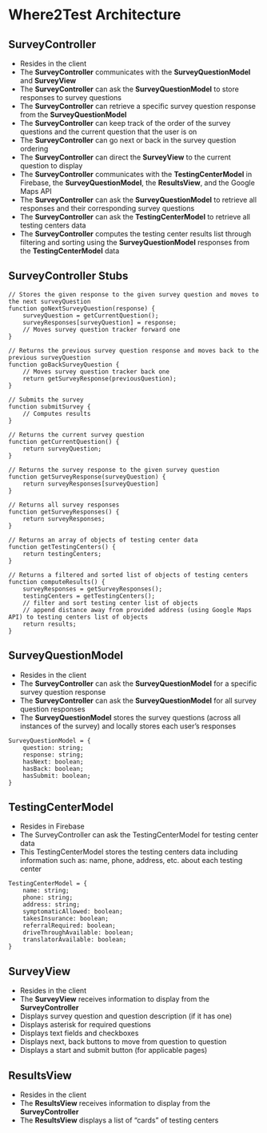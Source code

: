 # Where2Test Architecture 

## SurveyController
- Resides in the client
- The **SurveyController** communicates with the **SurveyQuestionModel** and **SurveyView**
- The **SurveyController** can ask the **SurveyQuestionModel** to store responses to survey questions
- The **SurveyController** can retrieve a specific survey question response from the **SurveyQuestionModel**
- The **SurveyController** can keep track of the order of the survey questions and the current question that the user is on
- The **SurveyController** can go next or back in the survey question ordering
- The **SurveyController** can direct the **SurveyView** to the current question to display
- The **SurveyController** communicates with the **TestingCenterModel** in Firebase, the **SurveyQuestionModel**, the **ResultsView**, and the Google Maps API
- The **SurveyController** can ask the **SurveyQuestionModel** to retrieve all responses and their corresponding survey questions
- The **SurveyController** can ask the **TestingCenterModel** to retrieve all testing centers data
- The **SurveyController** computes the testing center results list through filtering and sorting using the **SurveyQuestionModel** responses from the **TestingCenterModel** data

## SurveyController Stubs
```
// Stores the given response to the given survey question and moves to the next surveyQuestion
function goNextSurveyQuestion(response) {
	surveyQuestion = getCurrentQuestion();
	surveyResponses[surveyQuestion] = response;
	// Moves survey question tracker forward one
}

// Returns the previous survey question response and moves back to the previous surveyQuestion
function goBackSurveyQuestion {
	// Moves survey question tracker back one
	return getSurveyResponse(previousQuestion);
}

// Submits the survey 
function submitSurvey {
	// Computes results
}

// Returns the current survey question
function getCurrentQuestion() {
	return surveyQuestion;
}

// Returns the survey response to the given survey question
function getSurveyResponse(surveyQuestion) {
	return surveyResponses[surveyQuestion]
}
 
// Returns all survey responses
function getSurveyResponses() {
	return surveyResponses;
}

// Returns an array of objects of testing center data
function getTestingCenters() {
	return testingCenters;
}

// Returns a filtered and sorted list of objects of testing centers
function computeResults() {
	surveyResponses = getSurveyResponses();
	testingCenters = getTestingCenters();
	// filter and sort testing center list of objects
	// append distance away from provided address (using Google Maps API) to testing centers list of objects
	return results; 
}

```
## SurveyQuestionModel
- Resides in the client
- The **SurveyController** can ask the **SurveyQuestionModel** for a specific survey question response
- The **SurveyController** can ask the **SurveyQuestionModel** for all survey question responses
- The **SurveyQuestionModel** stores the survey questions (across all instances of the survey) and locally stores each user’s responses
```
SurveyQuestionModel = {
	question: string;
	response: string;
	hasNext: boolean;
	hasBack: boolean;
	hasSubmit: boolean;
}
```

## TestingCenterModel
- Resides in Firebase
- The SurveyController can ask the TestingCenterModel for testing center data
- This TestingCenterModel stores the testing centers data including information such as: name, phone, address, etc. about each testing center

```
TestingCenterModel = {
	name: string;
	phone: string;
	address: string;
	symptomaticAllowed: boolean;
	takesInsurance: boolean;
	referralRequired: boolean;
	driveThroughAvailable: boolean;
	translatorAvailable: boolean;
}

```

## SurveyView
- Resides in the client
- The **SurveyView** receives information to display from the **SurveyController**
- Displays survey question and question description (if it has one)
- Displays asterisk for required questions
- Displays text fields and checkboxes 
- Displays next, back buttons to move from question to question
- Displays a start and submit button (for applicable pages)

## ResultsView
- Resides in the client
- The **ResultsView** receives information to display from the **SurveyController**
- The **ResultsView** displays a list of “cards” of testing centers


